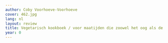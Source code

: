 ```yaml
---
author: Coby Voorhoeve-Voorhoeve
cover: 462.jpg
lang: nl
layout: review
title: Vegetarisch kookboek / voor maatijden die zoowel het oog als de maag voldoen
year: 0
---
```



